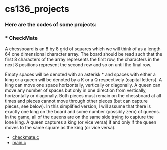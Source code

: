 # cs136_projects
### Here are the codes of some projects:

### * CheckMate

A chessboard is an 8 by 8 grid of squares which we will think of as a length 64 one dimensional character array. The board should be read such that the first 8 characters of the array represents the first row, the characters in the next 8 positions represent the second row and so on until the final row.

Empty spaces will be denoted with an asterisk * and spaces with either a king or a queen will be denoted by a K or a Q respectively (capital letters). A king can move one space horizontally, vertically or diagonally. A queen can move any number of spaces but only in one direction from vertically, horizontally or diagonally. Both pieces must remain on the chessboard at all times and pieces cannot move through other pieces (but can capture pieces, see below). In this simplified version, I will assume that there is exactly one king on the board and some number (possibly zero) of queens. In the game, all of the queens are on the same side trying to capture the lone king. A queen captures a king (or vice versa) if and only if the queen moves to the same square as the king (or vice versa).

  * [checkmate.c](checkmate/checkmate.c)
  * [main.c](./checkmate/test-checkmate.c)
